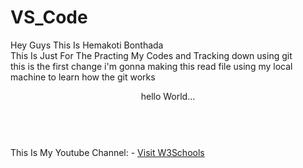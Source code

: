 # VS_Code
Hey Guys This Is Hemakoti Bonthada 
<br>
This Is Just For The Practing My Codes and Tracking down using git
<br>
this is the first change i'm gonna making this read file using my local machine to learn how the git works
<header> hello World...</header>
<br>
This Is My Youtube Channel: - 
<a href="https://youtube.com/@hemakotibonthada">Visit W3Schools</a>